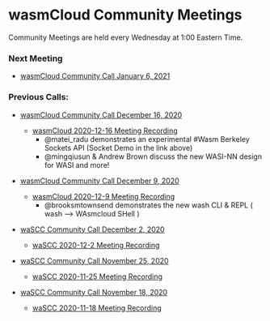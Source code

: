 
# wasmCloud Community Meetings

Community Meetings are held every Wednesday at 1:00 Eastern Time.



### Next Meeting
* [wasmCloud Community Call January 6, 2021](community-calls/2021-1-6-wasmcloud-community-call.md)

### Previous Calls:
* [wasmCloud Community Call December 16, 2020](community-calls/2020-12-16-wasmcloud-community-call.md)
     * [wasmCloud 2020-12-16 Meeting Recording](https://www.youtube.com/watch?v=32Aka25wcwY&feature=emb_logo)
          * @matei_radu demonstrates an experimental #Wasm Berkeley Sockets API (Socket Demo in the link above)
          * @mingqiusun & Andrew Brown discuss the new WASI-NN design for WASI and more! 

* [wasmCloud Community Call December 9, 2020](community-calls/2020-12-9-wasmcloud-community-call.md)
     * [wasmCloud 2020-12-9 Meeting Recording](https://www.youtube.com/watch?v=MW-6cJJ8ZyQ)
          * @brooksmtownsend demonstrates the new wash CLI & REPL ( wash --> WAsmcloud SHell )

* [waSCC Community Call December 2, 2020](community-calls/2020-12-2-wascc-community-call.md)
     * [waSCC 2020-12-2 Meeting Recording](https://youtu.be/532ZkcHop6M)

* [waSCC Community Call November 25, 2020](community-calls/2020-11-25-wascc-community-call.md)
     * [waSCC 2020-11-25 Meeting Recording](https://youtu.be/aZ0gaeCmYKk)

* [waSCC Community Call November 18, 2020](community-calls/2020-11-18-wascc-community-call.md)
     * [waSCC 2020-11-18 Meeting Recording](https://youtu.be/sxT9VlIBCto)
